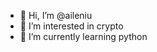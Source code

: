 - 👋 Hi, I’m @aileniu
- 👀 I’m interested in crypto
- 🌱 I’m currently learning python



<!---
aileniu/aileniu is a ✨ special ✨ repository because its `README.md` (this file) appears on your GitHub profile.
You can click the Preview link to take a look at your changes.
--->
